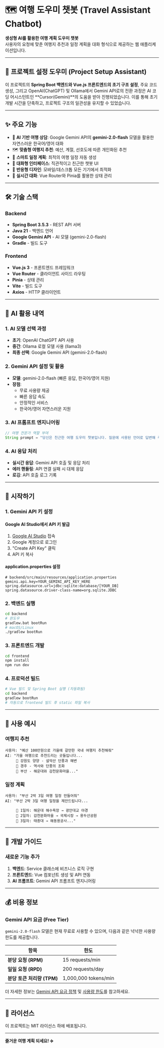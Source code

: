 # 🗺️ 여행 도우미 챗봇 (Travel Assistant Chatbot)

**생성형 AI를 활용한 여행 계획 도우미 챗봇**  
사용자의 요청에 맞춘 여행지 추천과 일정 계획을 대화 형식으로 제공하는 웹 애플리케이션입니다.

---

## 🤖 프로젝트 설정 도우미 (Project Setup Assistant)
이 프로젝트의 **Spring Boot 백엔드와 Vue.js 프론트엔드의 초기 구조 설정**, 주요 코드 생성, 그리고 OpenAI(ChatGPT) 및 Ollama에서 Gemini API로의 전환 과정은 AI 코딩 어시스턴트인 **Cursor(Gemini)**의 도움을 받아 진행되었습니다. 이를 통해 초기 개발 시간을 단축하고, 프로젝트 구조의 일관성을 유지할 수 있었습니다.

---

## ✨ 주요 기능

- 🤖 **AI 기반 여행 상담**: Google Gemini API의 **gemini-2.0-flash** 모델을 활용한 자연스러운 한국어/영어 대화
- 🗺️ **맞춤형 여행지 추천**: 예산, 계절, 선호도에 따른 개인화된 추천
- 📅 **스마트 일정 계획**: 최적의 여행 일정 자동 생성
- 💬 **대화형 인터페이스**: 직관적이고 친근한 챗봇 UI
- 📱 **반응형 디자인**: 모바일/데스크톱 모든 기기에서 최적화
- 🔄 **실시간 대화**: Vue Router와 Pinia를 활용한 상태 관리

---

## 🛠️ 기술 스택

### Backend
- **Spring Boot 3.5.3** - REST API 서버
- **Java 21** - 백엔드 언어
- **Google Gemini API** - AI 모델 (gemini-2.0-flash)
- **Gradle** - 빌드 도구

### Frontend
- **Vue.js 3** - 프론트엔드 프레임워크
- **Vue Router** - 클라이언트 사이드 라우팅
- **Pinia** - 상태 관리
- **Vite** - 빌드 도구
- **Axios** - HTTP 클라이언트

---

## 🤖 AI 활용 내역

### 1. AI 모델 선택 과정
- **초기**: OpenAI ChatGPT API 사용
- **중간**: Ollama 로컬 모델 사용 (llama3)
- **최종 선택**: Google Gemini API (gemini-2.0-flash)

### 2. Gemini API 설정 및 활용
- **모델**: gemini-2.0-flash (빠른 응답, 한국어/영어 지원)
- **장점**: 
  - 무료 사용량 제공
  - 빠른 응답 속도
  - 안정적인 서비스
  - 한국어/영어 자연스러운 지원

### 3. AI 프롬프트 엔지니어링
```java
// 여행 전문가 역할 부여
String prompt = "당신은 친근한 여행 도우미 챗봇입니다. 질문에 사용된 언어로 답변해 주세요!";
```

### 4. AI 응답 처리
- **실시간 응답**: Gemini API 호출 및 응답 처리
- **에러 핸들링**: API 연결 실패 시 대체 응답
- **로깅**: API 호출 로그 기록

---

## 🚀 시작하기

### 1. Gemini API 키 설정

#### Google AI Studio에서 API 키 발급
1. [Google AI Studio](https://makersuite.google.com/app/apikey) 접속
2. Google 계정으로 로그인
3. "Create API Key" 클릭
4. API 키 복사

#### application.properties 설정
```properties
# backend/src/main/resources/application.properties
gemini.api.key=YOUR_GEMINI_API_KEY_HERE
spring.datasource.url=jdbc:sqlite:database/[YOUR_DB]
spring.datasource.driver-class-name=org.sqlite.JDBC
```

### 2. 백엔드 실행

```bash
cd backend
# 윈도우
gradlew.bat bootRun
# macOS/Linux
./gradlew bootRun
```

### 3. 프론트엔드 개발

```bash
cd frontend
npm install
npm run dev
```

### 4. 프로덕션 빌드

```bash
# Vue 빌드 및 Spring Boot 실행 (자동화됨)
cd backend
gradlew bootRun
# 자동으로 frontend 빌드 후 static 파일 복사
```

---

## 🎯 사용 예시

### 여행지 추천
```
사용자: "예산 100만원으로 가을에 갈만한 국내 여행지 추천해줘"
AI: "가을 여행으로 추천드리는 곳들입니다...
     🍁 강원도 양양 - 설악산 단풍과 해변
     🍂 경주 - 역사와 단풍의 조화
     🍁 부산 - 해운대와 감천문화마을..."
```

### 일정 계획
```
사용자: "부산 2박 3일 여행 일정 만들어줘"
AI: "부산 2박 3일 여행 일정을 제안드립니다...
     
     📅 1일차: 해운대 해수욕장 → 광안대교 야경
     📅 2일차: 감천문화마을 → 국제시장 → 용두산공원
     📅 3일차: 태종대 → 해동용궁사..."
```

---

## 📝 개발 가이드

### 새로운 기능 추가
1. **백엔드**: Service 클래스에 비즈니스 로직 구현
2. **프론트엔드**: Vue 컴포넌트 생성 및 API 연동
3. **AI 프롬프트**: Gemini API 프롬프트 엔지니어링

---

## 💰 비용 정보
### Gemini API 요금 (Free Tier)
`gemini-2.0-flash` 모델은 현재 무료로 사용할 수 있으며, 다음과 같은 넉넉한 사용량 한도를 제공합니다.

| 항목 | 한도 |
|---|---|
| **분당 요청 (RPM)** | 15 requests/min |
| **일일 요청 (RPD)** | 200 requests/day |
| **분당 토큰 처리량 (TPM)** | 1,000,000 tokens/min |

더 자세한 정보는 [Gemini API 요금 정책](https://ai.google.dev/gemini-api/docs/pricing) 및 [사용량 한도](https://ai.google.dev/gemini-api/docs/rate-limits)를 참고하세요.

---

## 📄 라이선스

이 프로젝트는 MIT 라이선스 하에 배포됩니다.

---

**즐거운 여행 계획 되세요! ✈️** 
